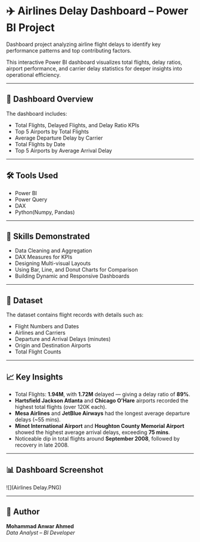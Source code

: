 # ✈️ Airlines Delay Dashboard – Power BI Project  

Dashboard project analyzing airline flight delays to identify key performance patterns and top contributing factors.  

This interactive Power BI dashboard visualizes total flights, delay ratios, airport performance, and carrier delay statistics for deeper insights into operational efficiency.  

---

## 📌 Dashboard Overview  

The dashboard includes:  
- Total Flights, Delayed Flights, and Delay Ratio KPIs  
- Top 5 Airports by Total Flights  
- Average Departure Delay by Carrier  
- Total Flights by Date  
- Top 5 Airports by Average Arrival Delay  

---

## 🛠️ Tools Used  
- Power BI  
- Power Query  
- DAX
- Python(Numpy, Pandas)  

---

## 🧠 Skills Demonstrated  
- Data Cleaning and Aggregation  
- DAX Measures for KPIs  
- Designing Multi-visual Layouts  
- Using Bar, Line, and Donut Charts for Comparison  
- Building Dynamic and Responsive Dashboards  

---

## 📂 Dataset  

The dataset contains flight records with details such as:  
- Flight Numbers and Dates  
- Airlines and Carriers  
- Departure and Arrival Delays (minutes)  
- Origin and Destination Airports  
- Total Flight Counts  

---

## 📈 Key Insights  

- Total Flights: **1.94M**, with **1.72M** delayed — giving a delay ratio of **89%**.  
- **Hartsfield Jackson Atlanta** and **Chicago O’Hare** airports recorded the highest total flights (over 120K each).  
- **Mesa Airlines** and **JetBlue Airways** had the longest average departure delays (~55 mins).  
- **Minot International Airport** and **Houghton County Memorial Airport** showed the highest average arrival delays, exceeding **75 mins**.  
- Noticeable dip in total flights around **September 2008**, followed by recovery in late 2008.  

---

## 📊 Dashboard Screenshot  

![](Airlines Delay.PNG)  
 
---

## 👤 Author  

**Mohammad Anwar Ahmed**  
*Data Analyst – BI Developer*  
